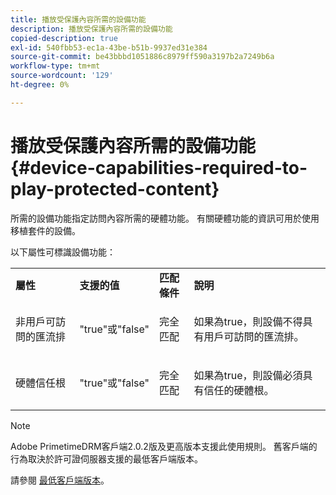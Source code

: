 ```yaml
---
title: 播放受保護內容所需的設備功能
description: 播放受保護內容所需的設備功能
copied-description: true
exl-id: 540fbb53-ec1a-43be-b51b-9937ed31e384
source-git-commit: be43bbbd1051886c8979ff590a3197b2a7249b6a
workflow-type: tm+mt
source-wordcount: '129'
ht-degree: 0%

---
```


# 播放受保護內容所需的設備功能 {#device-capabilities-required-to-play-protected-content}

所需的設備功能指定訪問內容所需的硬體功能。 有關硬體功能的資訊可用於使用移植套件的設備。

以下屬性可標識設備功能：

<table id="table_v3n_fks_n4"> 
 <tbody> 
  <tr> 
   <td><b>屬性</b> </td> 
   <td><b>支援的值</b> </td> 
   <td><b>匹配條件</b> </td> 
   <td><b>說明</b> </td> 
  </tr> 
  <tr> 
   <td colname="1" class="- topic/entry "> <p class="- topic/p ">非用戶可訪問的匯流排 </p> </td> 
   <td colname="2" class="- topic/entry "> <p class="- topic/p ">"true"或"false" </p> </td> 
   <td colname="3" class="- topic/entry "> <p class="- topic/p ">完全匹配 </p> </td> 
   <td colname="4" class="- topic/entry "> <p class="- topic/p ">如果為true，則設備不得具有用戶可訪問的匯流排。 </p> </td> 
  </tr> 
  <tr> 
   <td colname="1" class="- topic/entry "> <p class="- topic/p ">硬體信任根 </p> </td> 
   <td colname="2" class="- topic/entry "> <p class="- topic/p ">"true"或"false" </p> </td> 
   <td colname="3" class="- topic/entry "> <p class="- topic/p ">完全匹配 </p> </td> 
   <td colname="4" class="- topic/entry "> <p class="- topic/p ">如果為true，則設備必須具有信任的硬體根。 </p> </td> 
  </tr> 
 </tbody> 
</table>

>[!NOTE]
>
>Adobe PrimetimeDRM客戶端2.0.2版及更高版本支援此使用規則。 舊客戶端的行為取決於許可證伺服器支援的最低客戶端版本。
>
>請參閱 [最低客戶端版本](../../../../protecting-content/setting-up-the-sdk/setup-dev-env.md)。
